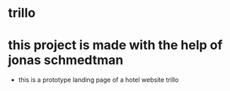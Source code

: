 # trillo
# this project is made with the help of jonas schmedtman
* this is a prototype landing page of a hotel website trillo
